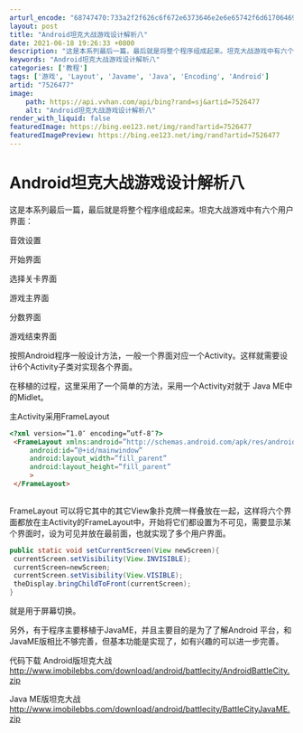 ```yaml
---
arturl_encode: "68747470:733a2f2f626c6f672e6373646e2e6e65742f6d617064696769:742f61727469636c652f64657461696c732f37353236343737"
layout: post
title: "Android坦克大战游戏设计解析八"
date: 2021-06-18 19:26:33 +0800
description: "这是本系列最后一篇，最后就是将整个程序组成起来。坦克大战游戏中有六个用户界面：音效设置开始界面选择关"
keywords: "Android坦克大战游戏设计解析八"
categories: ['教程']
tags: ['游戏', 'Layout', 'Javame', 'Java', 'Encoding', 'Android']
artid: "7526477"
image:
    path: https://api.vvhan.com/api/bing?rand=sj&artid=7526477
    alt: "Android坦克大战游戏设计解析八"
render_with_liquid: false
featuredImage: https://bing.ee123.net/img/rand?artid=7526477
featuredImagePreview: https://bing.ee123.net/img/rand?artid=7526477
---
```


# Android坦克大战游戏设计解析八

这是本系列最后一篇，最后就是将整个程序组成起来。坦克大战游戏中有六个用户界面：
  
音效设置
  
开始界面
  
选择关卡界面
  
游戏主界面
  
分数界面
  
游戏结束界面
  
按照Android程序一般设计方法，一般一个界面对应一个Activity。这样就需要设计6个Activity子类对实现各个界面。
  
在移植的过程，这里采用了一个简单的方法，采用一个Activity对就于 Java ME中的Midlet。
  
主Activity采用FrameLayout

```html
<?xml version=”1.0″ encoding=”utf-8″?>
 <FrameLayout xmlns:android=”http://schemas.android.com/apk/res/android”
     android:id=”@+id/mainwindow”
     android:layout_width=”fill_parent”
     android:layout_height=”fill_parent”
     >
 </FrameLayout>
 
```

FrameLayout 可以将它其中的其它View象扑克牌一样叠放在一起，这样将六个界面都放在主Activity的FrameLayout中，开始将它们都设置为不可见，需要显示某个界面时，设为可见并放在最前面，也就实现了多个用户界面。

```java
public static void setCurrentScreen(View newScreen){
 currentScreen.setVisibility(View.INVISIBLE);
 currentScreen=newScreen;
 currentScreen.setVisibility(View.VISIBLE);
 theDisplay.bringChildToFront(currentScreen);
}
```

就是用于屏幕切换。
  
另外，有于程序主要移植于JavaME，并且主要目的是为了了解Android 平台，和 JavaME版相比不够完善，但基本功能是实现了，如有兴趣的可以进一步完善。

代码下载 Android版坦克大战
<http://www.imobilebbs.com/download/android/battlecity/AndroidBattleCity.zip>

Java ME版坦克大战
<http://www.imobilebbs.com/download/android/battlecity/BattleCityJavaME.zip>